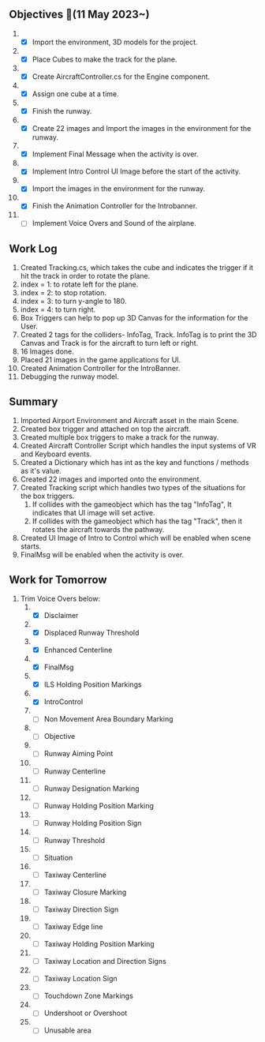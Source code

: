 ## Objectives  :notebook_with_decorative_cover:(11 May 2023~)

1. - [x] Import the environment, 3D models for the project.
2. - [x] Place Cubes to make the track for the plane.
3. - [x] Create AircraftController.cs for the Engine component.
4. - [x] Assign one cube at a time.
5. - [x] Finish the runway.
6. - [x] Create 22 images and Import the images in the environment for the runway.
7. - [x] Implement Final Message when the activity is over.
8. - [x] Implement Intro Control UI Image before the start of the activity.
9. - [x] Import the images in the environment for the runway.
10. - [x] Finish the Animation Controller for the Introbanner.
11. - [ ] Implement Voice Overs and Sound of the airplane.

## Work Log
1. Created Tracking.cs, which takes the cube and indicates the trigger if it hit the track in order to rotate the plane.
2. index = 1: to rotate left for the plane.
3. index = 2: to stop rotation.
4. index = 3: to turn y-angle to 180.
5. index = 4: to turn right.
6. Box Triggers can help to pop up 3D Canvas for the information for the User.
7. Created 2 tags for the colliders- InfoTag, Track. InfoTag is to print the 3D Canvas and Track is for the aircraft to turn left or right.
8. 16 Images done.
9. Placed 21 images in the game applications for UI.
10. Created Animation Controller for the IntroBanner.
11. Debugging the runway model.

## Summary
1. Imported Airport Environment and Aircraft asset in the main Scene.
2. Created box trigger and attached on top the aircraft.
3. Created multiple box triggers to make a track for the runway.
4. Created Aircraft Controller Script which handles the input systems of VR and Keyboard events.
5. Created a Dictionary which has int as the key and functions / methods as it's value.
6. Created 22 images and imported onto the environment.
7. Created Tracking script which handles two types of the situations for the box triggers.
    1. If collides with the gameobject which has the tag "InfoTag", It indicates that UI image will set active.
    2. If collides with the gameobject which has the tag "Track", then it rotates the aircraft towards the pathway.
8. Created UI Image of Intro to Control which will be enabled when scene starts.
9. FinalMsg will be enabled when the activity is over.

## Work for Tomorrow
1. Trim Voice Overs below:
    1. - [x] Disclaimer
    2. - [x] Displaced Runway Threshold
    3. - [x] Enhanced Centerline
    4. - [x] FinalMsg
    5. - [x] ILS Holding Position Markings
    6. - [x] IntroControl
    7. - [ ] Non Movement Area Boundary Marking
    8. - [ ] Objective
    9. - [ ] Runway Aiming Point
    10. - [ ] Runway Centerline
    11. - [ ] Runway Designation Marking
    12. - [ ] Runway Holding Position Marking
    13. - [ ] Runway Holding Position Sign
    14. - [ ] Runway Threshold
    15. - [ ] Situation
    16. - [ ] Taxiway Centerline
    17. - [ ] Taxiway Closure Marking
    18. - [ ] Taxiway Direction Sign
    19. - [ ] Taxiway Edge line
    20. - [ ] Taxiway Holding Position Marking
    21. - [ ] Taxiway Location and Direction Signs
    22. - [ ] Taxiway Location Sign
    23. - [ ] Touchdown Zone Markings
    24. - [ ] Undershoot or Overshoot
    25. - [ ] Unusable area
